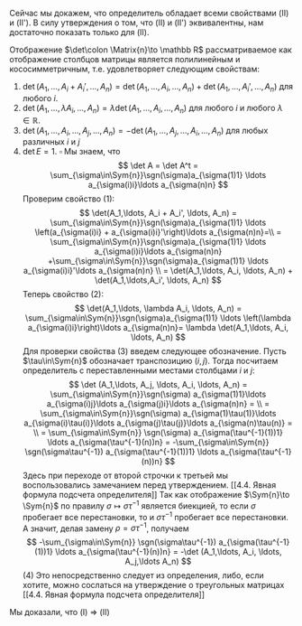 Сейчас мы докажем, что определитель обладает всеми свойствами (II) и (II').
В силу утверждения о том, что (II) и (II') эквивалентны, нам достаточно показать только для (II).

Отображение $\det\colon \Matrix{n}\to \mathbb R$ рассматриваемое как отображение столбцов матрицы является полилинейным и кососимметричным, т.е. удовлетворяет следующим свойствам:
1. $\det(A_1,\ldots, A_i + A_i', \ldots, A_n) = \det(A_1,\ldots, A_i, \ldots, A_n) + \det(A_1,\ldots,A_i', \ldots, A_n)$ для любого $i$.
2. $\det(A_1,\ldots, \lambda A_i, \ldots, A_n) = \lambda \det(A_1,\ldots, A_i, \ldots, A_n)$ для любого $i$ и любого $\lambda\in\mathbb R$.
3. $\det(A_1,\ldots, A_i, \ldots, A_j, \ldots, A_n) = -\det(A_1,\ldots, A_j, \ldots, A_i, \ldots, A_n)$ для любых различных $i$ и $j$
4. $\det E = 1$.
$\square$
Мы знаем, что 
$$
\det A = \det A^t = \sum_{\sigma\in\Sym{n}}\sgn(\sigma)a_{\sigma(1)1} \ldots a_{\sigma(i)i}\ldots a_{\sigma(n)n}
$$
Проверим свойство (1):
$$
\det(A_1,\ldots, A_i + A_i', \ldots, A_n) = \sum_{\sigma\in\Sym{n}}\sgn(\sigma)a_{\sigma(1)1} \ldots \left(a_{\sigma(i)i} + a_{\sigma(i)i}'\right)\ldots a_{\sigma(n)n}=\\
= \sum_{\sigma\in\Sym{n}}\sgn(\sigma)a_{\sigma(1)1} \ldots a_{\sigma(i)i}\ldots a_{\sigma(n)n} +\sum_{\sigma\in\Sym{n}}\sgn(\sigma)a_{\sigma(1)1} \ldots a_{\sigma(i)i}'\ldots a_{\sigma(n)n} \\
= \det(A_1,\ldots, A_i, \ldots, A_n) + \det(A_1,\ldots,A_i', \ldots, A_n)
$$
Теперь свойство (2):
$$
\det(A_1,\ldots, \lambda A_i, \ldots, A_n) = \sum_{\sigma\in\Sym{n}}\sgn(\sigma)a_{\sigma(1)1} \ldots \left(\lambda a_{\sigma(i)i}\right)\ldots a_{\sigma(n)n}= \lambda \det(A_1,\ldots,  A_i, \ldots, A_n) 
$$
Для проверки свойства (3) введем следующее обозначение.
Пусть $\tau\in\Sym{n}$ обозначает транспозицию $(i,j)$.
Тогда посчитаем определитель с переставленными местами столбцами $i$ и $j$:
$$
\det (A_1,\ldots, A_j, \ldots, A_i, \ldots, A_n) = \sum_{\sigma\in\Sym{n}}\sgn(\sigma) a_{\sigma(1)1}\ldots a_{\sigma(i)j}\ldots a_{\sigma(j)i}\ldots a_{\sigma(n)n} = \\
=  \sum_{\sigma\in\Sym{n}}\sgn(\sigma) a_{\sigma(1)\tau(1)}\ldots a_{\sigma(i)\tau(i)}\ldots a_{\sigma(j)\tau(j)}\ldots a_{\sigma(n)\tau(n)} = \\
= \sum_{\sigma\in\Sym{n}} \sgn(\sigma) a_{\sigma(\tau^{-1}(1))1} \ldots a_{\sigma(\tau^{-1}(n))n} = -\sum_{\sigma\in\Sym{n}} \sgn(\sigma\tau^{-1}) a_{\sigma(\tau^{-1}(1))1} \ldots a_{\sigma(\tau^{-1}(n))n}
$$
Здесь при переходе от второй строчки к третьей мы воспользовались замечанием перед утверждением. [[4.4. Явная формула подсчета определителя]]
Так как отображение $\Sym{n}\to \Sym{n}$ по правилу $\sigma\mapsto \sigma \tau^{-1}$ является биекцией, то если $\sigma$ пробегает все перестановки, то и $\sigma\tau^{-1}$ пробегает все перестановки.
А значит, делая замену $\rho = \sigma \tau^{-1}$, получаем
$$
-\sum_{\sigma\in\Sym{n}} \sgn(\sigma\tau^{-1}) a_{\sigma(\tau^{-1}(1))1} \ldots a_{\sigma(\tau^{-1}(n))n} = -\det (A_1,\ldots, A_i, \ldots, A_j,\ldots A_n)
$$
(4) Это непосредственно следует из определения, либо, если хотите, можно сослаться на утверждение о треугольных матрицах [[4.4. Явная формула подсчета определителя]]

Мы доказали, что (I) => (II)